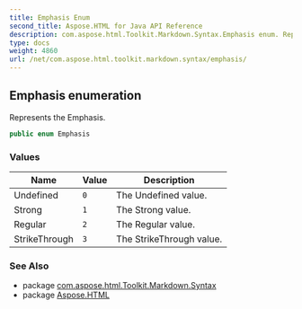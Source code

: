 ```yaml
---
title: Emphasis Enum
second_title: Aspose.HTML for Java API Reference
description: com.aspose.html.Toolkit.Markdown.Syntax.Emphasis enum. Represents the Emphasis
type: docs
weight: 4860
url: /net/com.aspose.html.toolkit.markdown.syntax/emphasis/
---
```

## Emphasis enumeration

Represents the Emphasis.

```java
public enum Emphasis
```

### Values

| Name | Value | Description |
| --- | --- | --- |
| Undefined | `0` | The Undefined value. |
| Strong | `1` | The Strong value. |
| Regular | `2` | The Regular value. |
| StrikeThrough | `3` | The StrikeThrough value. |

### See Also

* package [com.aspose.html.Toolkit.Markdown.Syntax](../../com.aspose.html.toolkit.markdown.syntax/)
* package [Aspose.HTML](../../)
